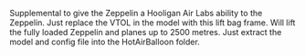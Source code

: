Supplemental to give the Zeppelin a Hooligan Air Labs ability to the Zeppelin.
Just replace the VTOL in the model with this lift bag frame.
Will lift the fully loaded Zeppelin and planes up to 2500 metres.
Just extract the model and config file into the HotAirBalloon folder.
